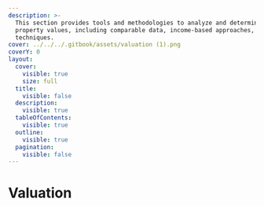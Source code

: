 ```yaml
---
description: >-
  This section provides tools and methodologies to analyze and determine
  property values, including comparable data, income-based approaches, and other
  techniques.
cover: ../../../.gitbook/assets/valuation (1).png
coverY: 0
layout:
  cover:
    visible: true
    size: full
  title:
    visible: false
  description:
    visible: true
  tableOfContents:
    visible: true
  outline:
    visible: true
  pagination:
    visible: false
---
```


# Valuation

